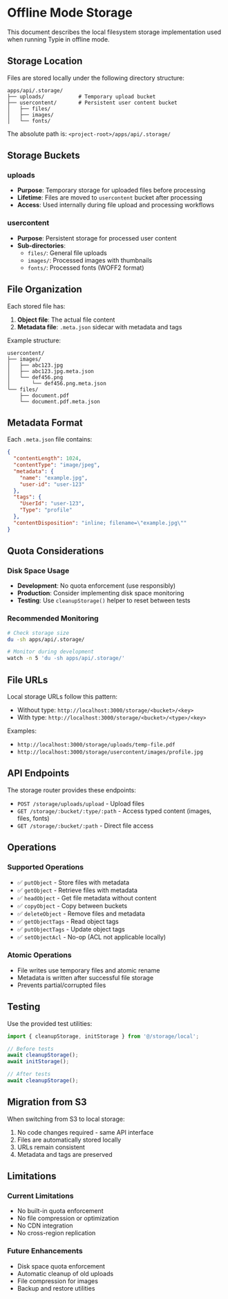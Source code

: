 # Offline Mode Storage

This document describes the local filesystem storage implementation used when running Typie in offline mode.

## Storage Location

Files are stored locally under the following directory structure:

```
apps/api/.storage/
├── uploads/           # Temporary upload bucket
├── usercontent/       # Persistent user content bucket
│   ├── files/
│   ├── images/
│   └── fonts/
```

The absolute path is: `<project-root>/apps/api/.storage/`

## Storage Buckets

### uploads
- **Purpose**: Temporary storage for uploaded files before processing
- **Lifetime**: Files are moved to `usercontent` bucket after processing
- **Access**: Used internally during file upload and processing workflows

### usercontent
- **Purpose**: Persistent storage for processed user content
- **Sub-directories**:
  - `files/`: General file uploads
  - `images/`: Processed images with thumbnails
  - `fonts/`: Processed fonts (WOFF2 format)

## File Organization

Each stored file has:
1. **Object file**: The actual file content
2. **Metadata file**: `.meta.json` sidecar with metadata and tags

Example structure:
```
usercontent/
├── images/
│   ├── abc123.jpg
│   ├── abc123.jpg.meta.json
│   └── def456.png
│       └── def456.png.meta.json
└── files/
    ├── document.pdf
    └── document.pdf.meta.json
```

## Metadata Format

Each `.meta.json` file contains:
```json
{
  "contentLength": 1024,
  "contentType": "image/jpeg",
  "metadata": {
    "name": "example.jpg",
    "user-id": "user-123"
  },
  "tags": {
    "UserId": "user-123",
    "Type": "profile"
  },
  "contentDisposition": "inline; filename=\"example.jpg\""
}
```

## Quota Considerations

### Disk Space Usage
- **Development**: No quota enforcement (use responsibly)
- **Production**: Consider implementing disk space monitoring
- **Testing**: Use `cleanupStorage()` helper to reset between tests

### Recommended Monitoring
```bash
# Check storage size
du -sh apps/api/.storage/

# Monitor during development
watch -n 5 'du -sh apps/api/.storage/'
```

## File URLs

Local storage URLs follow this pattern:
- Without type: `http://localhost:3000/storage/<bucket>/<key>`
- With type: `http://localhost:3000/storage/<bucket>/<type>/<key>`

Examples:
- `http://localhost:3000/storage/uploads/temp-file.pdf`
- `http://localhost:3000/storage/usercontent/images/profile.jpg`

## API Endpoints

The storage router provides these endpoints:
- `POST /storage/uploads/upload` - Upload files
- `GET /storage/:bucket/:type/:path` - Access typed content (images, files, fonts)
- `GET /storage/:bucket/:path` - Direct file access

## Operations

### Supported Operations
- ✅ `putObject` - Store files with metadata
- ✅ `getObject` - Retrieve files with metadata
- ✅ `headObject` - Get file metadata without content
- ✅ `copyObject` - Copy between buckets
- ✅ `deleteObject` - Remove files and metadata
- ✅ `getObjectTags` - Read object tags
- ✅ `putObjectTags` - Update object tags
- ✅ `setObjectAcl` - No-op (ACL not applicable locally)

### Atomic Operations
- File writes use temporary files and atomic rename
- Metadata is written after successful file storage
- Prevents partial/corrupted files

## Testing

Use the provided test utilities:
```typescript
import { cleanupStorage, initStorage } from '@/storage/local';

// Before tests
await cleanupStorage();
await initStorage();

// After tests
await cleanupStorage();
```

## Migration from S3

When switching from S3 to local storage:
1. No code changes required - same API interface
2. Files are automatically stored locally
3. URLs remain consistent
4. Metadata and tags are preserved

## Limitations

### Current Limitations
- No built-in quota enforcement
- No file compression or optimization
- No CDN integration
- No cross-region replication

### Future Enhancements
- Disk space quota enforcement
- Automatic cleanup of old uploads
- File compression for images
- Backup and restore utilities